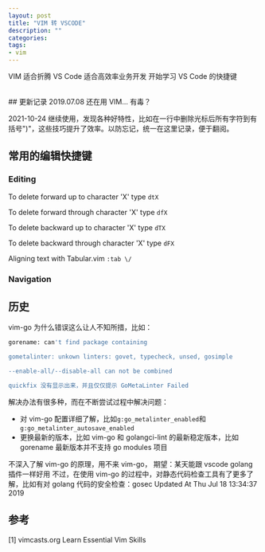 ```yaml
---
layout: post
title: "VIM 转 VSCODE"
description: ""
categories:
tags:
- vim
---
```


VIM 适合折腾
VS Code 适合高效率业务开发
开始学习 VS Code 的快捷键

<br />
## 更新记录
2019.07.08 还在用 VIM... 有毒？ 

2021-10-24 继续使用，发现各种好特性，比如在一行中删除光标后所有字符到有括号")"，这些技巧提升了效率。以防忘记，统一在这里记录，便于翻阅。


## 常用的编辑快捷键

### Editing 

To delete forward up to character 'X' type `dtX`

To delete forward through character 'X' type `dfX`

To delete backward up to character 'X' type `dTX`

To delete backward through character 'X' type `dFX`

Aligning text with Tabular.vim `:tab \/`

### Navigation


## 历史
vim-go 为什么错误这么让人不知所措，比如：

```bash
gorename: can't find package containing

gometalinter: unkown linters: govet, typecheck, unsed, gosimple

--enable-all/--disable-all can not be combined

quickfix 没有显示出来，并且仅仅提示 GoMetaLinter Failed
```

解决办法有很多种，而在不断尝试过程中解决问题：

+ 对 vim-go 配置详细了解，比如`g:go_metalinter_enabled`和`g:go_metalinter_autosave_enabled`
+ 更换最新的版本，比如 vim-go 和 golangci-lint 的最新稳定版本，比如 gorename 最新版本并不支持 go modules 项目

不深入了解 vim-go 的原理，用不来 vim-go， 期望：某天能跟 vscode golang 插件一样好用
不过，在使用 vim-go 的过程中，对静态代码检查工具有了更多了解，比如有对 golang 代码的安全检查：gosec
Updated At Thu Jul 18 13:34:37 2019


## 参考 
[1] vimcasts.org Learn Essential Vim Skills
